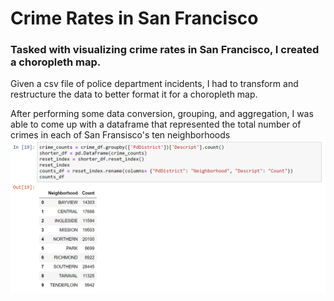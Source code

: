 # Crime Rates in San Francisco

### Tasked with visualizing crime rates in San Francisco, I created a choropleth map.
Given a csv file of police department incidents, I had to transform and restructure the data to better format it for a choropleth map.

After performing some data conversion, grouping, and aggregation, I was able to come up with a dataframe that represented the total number of crimes in each of San Fransisco's ten neighborhoods
![dataframe](https://github.com/jbizzlefoshizzle/Crime-Rates-in-San-Francisco/blob/master/Images/df_shot.png)
